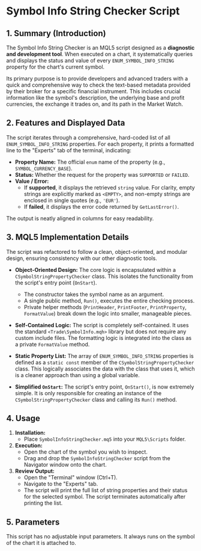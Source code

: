 # Symbol Info String Checker Script

## 1. Summary (Introduction)

The Symbol Info String Checker is an MQL5 script designed as a **diagnostic and development tool**. When executed on a chart, it systematically queries and displays the status and value of every `ENUM_SYMBOL_INFO_STRING` property for the chart's current symbol.

Its primary purpose is to provide developers and advanced traders with a quick and comprehensive way to check the text-based metadata provided by their broker for a specific financial instrument. This includes crucial information like the symbol's description, the underlying base and profit currencies, the exchange it trades on, and its path in the Market Watch.

## 2. Features and Displayed Data

The script iterates through a comprehensive, hard-coded list of all `ENUM_SYMBOL_INFO_STRING` properties. For each property, it prints a formatted line to the "Experts" tab of the terminal, indicating:

- **Property Name:** The official `enum` name of the property (e.g., `SYMBOL_CURRENCY_BASE`).
- **Status:** Whether the request for the property was `SUPPORTED` or `FAILED`.
- **Value / Error:**
  - If **supported**, it displays the retrieved `string` value. For clarity, empty strings are explicitly marked as `<EMPTY>`, and non-empty strings are enclosed in single quotes (e.g., `'EUR'`).
  - If **failed**, it displays the error code returned by `GetLastError()`.

The output is neatly aligned in columns for easy readability.

## 3. MQL5 Implementation Details

The script was refactored to follow a clean, object-oriented, and modular design, ensuring consistency with our other diagnostic tools.

- **Object-Oriented Design:** The core logic is encapsulated within a `CSymbolStringPropertyChecker` class. This isolates the functionality from the script's entry point (`OnStart`).

  - The constructor takes the symbol name as an argument.
  - A single public method, `Run()`, executes the entire checking process.
  - Private helper methods (`PrintHeader`, `PrintFooter`, `PrintProperty`, `FormatValue`) break down the logic into smaller, manageable pieces.

- **Self-Contained Logic:** The script is completely self-contained. It uses the standard `<Trade\SymbolInfo.mqh>` library but does not require any custom include files. The formatting logic is integrated into the class as a private `FormatValue` method.

- **Static Property List:** The array of `ENUM_SYMBOL_INFO_STRING` properties is defined as a `static const` member of the `CSymbolStringPropertyChecker` class. This logically associates the data with the class that uses it, which is a cleaner approach than using a global variable.

- **Simplified `OnStart`:** The script's entry point, `OnStart()`, is now extremely simple. It is only responsible for creating an instance of the `CSymbolStringPropertyChecker` class and calling its `Run()` method.

## 4. Usage

1. **Installation:**
   - Place `SymbolInfoStringChecker.mq5` into your `MQL5\Scripts` folder.
2. **Execution:**
   - Open the chart of the symbol you wish to inspect.
   - Drag and drop the `SymbolInfoStringChecker` script from the Navigator window onto the chart.
3. **Review Output:**
   - Open the "Terminal" window (Ctrl+T).
   - Navigate to the "Experts" tab.
   - The script will print the full list of string properties and their status for the selected symbol. The script terminates automatically after printing the list.

## 5. Parameters

This script has no adjustable input parameters. It always runs on the symbol of the chart it is attached to.
